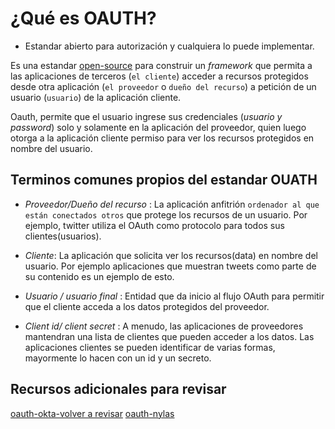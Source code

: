 # ¿Qué es OAUTH?

- Estandar abierto para autorización y cualquiera lo puede implementar.




Es una estandar [open-source](https://www.redhat.com/es/topics/open-source/what-is-open-source#:~:text=Originalmente%2C%20la%20expresi%C3%B3n%20open%20source,la%20forma%20que%20consideren%20conveniente.)
para construir un *framework* que permita a las aplicaciones de terceros (`el cliente`) acceder a recursos protegidos desde otra aplicación (`el proveedor` o  `dueño del recurso`) a petición de un usuario (`usuario`) de la aplicación cliente.

Oauth, permite que el usuario ingrese sus credenciales (*usuario y password*) solo y solamente en la aplicación del proveedor, quien luego otorga a la aplicación cliente permiso para ver los recursos protegidos en nombre del usuario.

## Terminos comunes propios del estandar OUATH

- *Proveedor/Dueño del recurso* : La aplicación anfitrión `ordenador al que están conectados otros` que protege los recursos de un usuario.
Por ejemplo, twitter utiliza el OAuth como protocolo para todos sus clientes(usuarios).

- *Cliente*: La aplicación que solicita ver los recursos(data) en nombre del usuario. Por ejemplo aplicaciones que muestran tweets como parte de su contenido es un ejemplo de esto.

- *Usuario / usuario final* : Entidad que da inicio al flujo OAuth para permitir que el cliente acceda a los datos protegidos del proveedor.

- *Client id/ client secret* : A menudo, las aplicaciones de proveedores mantendran una lista de clientes que pueden acceder a los datos. Las aplicaciones clientes se pueden identificar de varias formas, mayormente lo hacen con un id y un secreto.


## Recursos adicionales para revisar
[oauth-okta-volver a revisar](https://developer.okta.com/blog/2017/06/21/what-the-heck-is-oauth)
[oauth-nylas](https://www.nylas.com/blog/integrate-google-oauth?gclid=CjwKCAjww5r8BRB6EiwArcckC32jniDUYB44DTuWUZlRboeXxtwmVFNfKCuozVgvX4KpQ8DDIDLH9hoCmPsQAvD_BwE)